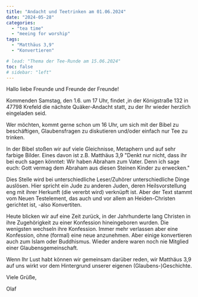 ```yaml
---
title: "Andacht und Teetrinken am 01.06.2024"
date: "2024-05-28"
categories:
  - "tea time"
  - "meeing for worship"
tags:
  - "Matthäus 3,9"
  - "Konvertieren"

# lead: "Thema der Tee-Runde am 15.06.2024"
toc: false
# sidebar: "left"
---
```


Hallo liebe Freunde und Freunde der Freunde!

Kommenden Samstag, den 1.6. um 17 Uhr, findet ,in der Königstraße 132 in
47798 Krefeld die nächste Quäker-Andacht statt, zu der Ihr wieder
herzlich eingeladen seid.

Wer möchten, kommt gerne schon um 16 Uhr, um sich mit der Bibel zu
beschäftigen, Glaubensfragen zu diskutieren und/oder einfach nur
Tee zu trinken.

In der Bibel stoßen wir auf viele Gleichnisse, Metaphern und auf sehr
farbige Bilder. Eines davon ist z.B. Matthäus 3,9 "Denkt nur nicht, dass
ihr bei euch sagen könntet: Wir haben Abraham zum Vater. Denn ich sage
euch: Gott vermag dem Abraham aus diesen Steinen Kinder zu erwecken."

Dies Stelle wird bei unterschiedliche Leser/Zuhörer unterschiedliche Dinge
auslösen. Hier spricht ein Jude zu anderen Juden, deren Heilsvorstellung
eng mit ihrer Herkunft (die vererbt wird) verknüpft ist. Aber der Text
stammt vom Neuen Testelement, das auch und vor allem an Heiden-Christen
gerichtet ist, -also Konvertiten.

Heute blicken wir auf eine Zeit zurück, in der Jahrhunderte lang Christen
in ihre Zugehörigkeit zu einer Konfession hineingeboren wurden. Die
wenigsten wechseln ihre Konfession. Immer mehr verlassen aber eine
Konfession, ohne (formal) eine neue anzunehmen. Aber einige konvertieren
auch zum Islam oder Buddhismus. Wieder andere waren noch nie Mitglied
einer Glaubensgemeinschaft.

Wenn Ihr Lust habt können wir gemeinsam darüber reden, wir Matthäus 3,9
auf uns wirkt vor dem Hintergrund unserer eigenen (Glaubens-)Geschichte.

Viele Grüße,

Olaf

